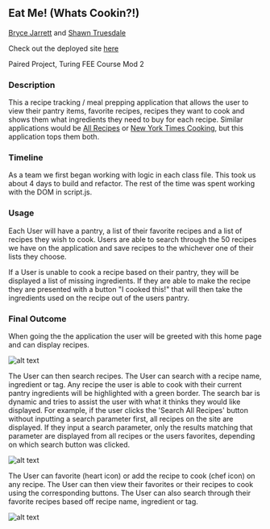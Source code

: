## Eat Me! (Whats Cookin?!)
[Bryce Jarrett](https://github.com/brycemara) and [Shawn Truesdale](https://github.com/Shawntru)

Check out the deployed site [here](https://brycemara.github.io/whats-cookin/)

Paired Project, Turing FEE Course Mod 2

### Description
This a recipe tracking / meal prepping application that allows the user to view their pantry items, favorite recipes, recipes they want to cook and shows them what ingredients they need to buy for each recipe. Similar applications would be [All Recipes](https://www.allrecipes.com/) or [New York Times Cooking](https://cooking.nytimes.com/), but this application tops them both.

### Timeline
As a team we first began working with logic in each class file. This took us about 4 days to build and refactor. The rest of the time was spent working with the DOM in script.js.

### Usage
Each User will have a pantry, a list of their favorite recipes and a list of recipes they wish to cook. Users are able to search through the 50 recipes we have on the application and save recipes to the whichever one of their lists they choose.

If a User is unable to cook a recipe based on their pantry, they will be displayed a list of missing ingredients. If they are able to make the recipe they are presented with a button "I cooked this!" that will then take the ingredients used on the recipe out of the users pantry.


### Final Outcome
When going the the application the user will be greeted with this home page and can display recipes.

![alt text](https://media.giphy.com/media/aRwOXMpclFTRNCoNni/giphy.gif)


The User can then search recipes. The User can search with a recipe name, ingredient or tag. Any recipe the user is able to cook with their current pantry ingredients will be highlighted with a green border. The search bar is dynamic and tries to assist the user with what it thinks they would like displayed. For example, if the user clicks the 'Search All Recipes' button without inputting a search parameter first, all recipes on the site are displayed. If they input a search parameter, only the results matching that parameter are displayed from all recipes or the users favorites, depending on which search button was clicked.

![alt text](https://media.giphy.com/media/zSFYPbDufKHMoyIjrQ/giphy.gif)


The User can favorite (heart icon) or add the recipe to cook (chef icon) on any recipe. The User can then view their favorites or their recipes to cook using the corresponding buttons. The User can also search through their favorite recipes based off recipe name, ingredient or tag.

![alt text](https://media.giphy.com/media/3869TVfQmfpWAmHXUQ/giphy.gif)
